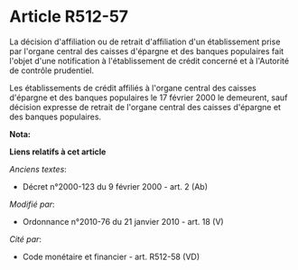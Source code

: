 # Article R512-57

La décision d'affiliation ou de retrait d'affiliation d'un établissement prise par l'organe central des caisses d'épargne et
des banques populaires fait l'objet d'une notification à l'établissement de crédit concerné et à l'Autorité de contrôle
prudentiel. 

Les établissements de crédit affiliés à l'organe central des caisses d'épargne et des banques populaires le 17 février 2000
le demeurent, sauf décision expresse de retrait de l'organe central des caisses d'épargne et des banques populaires.

**Nota:**



**Liens relatifs à cet article**

_Anciens textes_:

  - Décret n°2000-123 du 9 février 2000 - art. 2 (Ab)

_Modifié par_:

  - Ordonnance n°2010-76 du 21 janvier 2010 - art. 18 (V)

_Cité par_:

  - Code monétaire et financier - art. R512-58 (VD)
